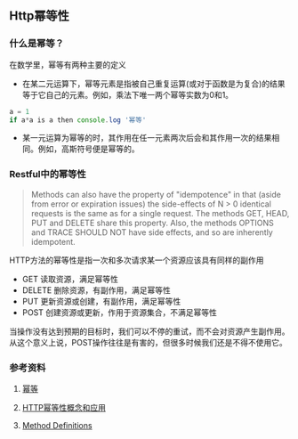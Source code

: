## Http幂等性

>

### 什么是幂等？

在数学里，幂等有两种主要的定义

+ 在某二元运算下，幂等元素是指被自己重复运算(或对于函数是为复合)的结果等于它自己的元素。例如，乘法下唯一两个幂等实数为0和1。

```js
a = 1
if a*a is a then console.log '幂等'
```

+ 某一元运算为幂等的时，其作用在任一元素两次后会和其作用一次的结果相同。例如，高斯符号便是幂等的。


### Restful中的幂等性

> Methods can also have the property of "idempotence" in that (aside from error or expiration issues) the side-effects of N > 0 identical requests is the same as for a single request. The methods GET, HEAD, PUT and DELETE share this property. Also, the methods OPTIONS and TRACE SHOULD NOT have side effects, and so are inherently idempotent.

HTTP方法的幂等性是指一次和多次请求某一个资源应该具有同样的副作用

+ GET  读取资源，满足幂等性
+ DELETE 删除资源，有副作用，满足幂等性
+ PUT  更新资源或创建，有副作用，满足幂等性
+ POST 创建资源或更新，作用于资源集合，不满足幂等性

当操作没有达到预期的目标时，我们可以不停的重试，而不会对资源产生副作用。从这个意义上说，POST操作往往是有害的，但很多时候我们还是不得不使用它。

### 参考资料

1. [幂等](http://zh.wikipedia.org/wiki/%E5%86%AA%E7%AD%89)

2. [HTTP幂等性概念和应用](http://coolshell.cn/articles/4787.html)

3. [Method Definitions](http://www.w3.org/Protocols/rfc2616/rfc2616-sec9.html)
